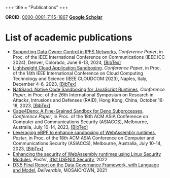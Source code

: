 +++
title = "Publications"
+++

**ORCID**: [0000-0001-7115-1867](https://orcid.org/0000-0001-7115-1867)
[**Google Scholar**](https://scholar.google.com/citations?user=8KH-igMAAAAJ&hl)


# List of academic publications 

* [Supporting Data Owner Control in IPFS Networks](https://cs.unibg.it/seclab-papers/2024/ICC/ipfs.pdf), *Conference Paper*, in Proc. of the IEEE International Conference on Communications (IEEE ICC 2024), Denver, Colorado, June 9-13, 2024, [[BibTex]](https://cs.unibg.it/seclab-papers/2024/ICC/ipfs.bib)
* [Lightweight Cloud Application Sandboxing](https://cs.unibg.it/seclab-papers/2023/CLOUDCOM/dmng.pdf). *Conference Paper*, in Proc. of the 14th IEEE International Conference on Cloud Computing Technology and Science (IEEE CLOUDCOM 2023), Naples, Italy, December 4-6, 2023, [[BibTex]](https://cs.unibg.it/seclab-papers/2023/CLOUDCOM/dmng.bib)
* [NatiSand: Native Code Sandboxing for JavaScript Runtimes](https://cs.unibg.it/seclab-papers/2023/RAID/natisand.pdf), *Conference Paper*, in Proc. of the 26th International Symposium on Research in Attacks, Intrusions and Defenses (RAID), Hong Kong, China, October 16-18, 2023, [[BibTex]](https://cs.unibg.it/seclab-papers/2023/RAID/natisand.bib)
* [Cage4Deno: A Fine-Grained Sandbox for Deno Subprocesses](https://cs.unibg.it/seclab-papers/2023/ASIACCS/paper/cage4deno.pdf), *Conference Paper*, in Proc. of the 18th ACM ASIA Conference on Computer and Communications Security (ASIACCS), Melbourne, Australia, July 10-14, 2023, [[BibTex]](https://cs.unibg.it/seclab-papers/2023/ASIACCS/paper/cage4deno.bib)
* [Leveraging eBPF to enhance sandboxing of WebAssembly runtimes](https://cs.unibg.it/seclab-papers/2023/ASIACCS/poster/enhance-wasm-sandbox.pdf), *Poster*, in Proc. of the 18th ACM ASIA Conference on Computer and Communications Security (ASIACCS), Melbourne, Australia, July 10-14, 2023, [[BibTex]](https://cs.unibg.it/seclab-papers/2023/ASIACCS/poster/enhance-wasm-sandbox.bib)
* [Enhancing the security of WebAssembly runtimes using Linux Security Modules](https://cs.unibg.it/seclab-papers/2022/USENIX/wasi-poster.pdf), *Poster*, [31st USENIX Security](https://www.usenix.org/conference/usenixsecurity22/poster-session), 2022
* [D3.5 Final Report on the Data Governance Framework, with Language and Model](https://mosaicrown.eu/wp-content/uploads/2021/11/D3.5.pdf), *Deliverable*, MOSAICrOWN, 2021
